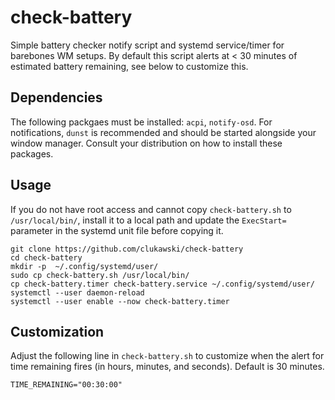 # check-battery

Simple battery checker notify script and systemd service/timer for barebones WM setups. By default this script alerts at < 30 minutes of estimated battery remaining, see below to customize this.

## Dependencies

The following packgaes must be installed: `acpi`, `notify-osd`. For notifications, `dunst` is recommended and should be started alongside your window manager. Consult your distribution on how to install these packages.

## Usage

If you do not have root access and cannot copy `check-battery.sh` to `/usr/local/bin/`, install it to a local path and update the `ExecStart=` parameter in the systemd unit file before copying it.

```
git clone https://github.com/clukawski/check-battery
cd check-battery
mkdir -p  ~/.config/systemd/user/
sudo cp check-battery.sh /usr/local/bin/
cp check-battery.timer check-battery.service ~/.config/systemd/user/
systemctl --user daemon-reload
systemctl --user enable --now check-battery.timer
```

## Customization

Adjust the following line in `check-battery.sh` to customize when the alert for time remaining fires (in hours, minutes, and seconds). Default is 30 minutes.

```
TIME_REMAINING="00:30:00"
```
